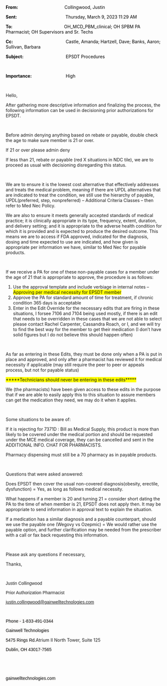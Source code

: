 <div class="WordSection1">

**<span style="color:black">From:<span style="mso-tab-count:1">                                            
</span></span>**<span style="color:black">Collingwood, Justin</span>

**<span style="color:black">Sent:<span style="mso-tab-count:1">                                              
</span></span>**<span style="color:black">Thursday, March 9, 2023 11:29
AM</span>

**<span style="color:black">To:<span style="mso-tab-count:1">                                                 
</span></span>**<span style="color:black">OH\_MCD\_PBM\_clinical; OH
SPBM PA Pharmacist; OH Supervisors and Sr. Techs</span>

**<span style="color:black">Cc:<span style="mso-tab-count:1">                                                  
</span></span>**<span style="color:black">Castle, Amanda; Hartzell,
Dave; Banks, Aaron; Sullivan, Barbara</span>

**<span style="color:black">Subject:<span style="mso-tab-count:1">                                        
</span></span>**<span style="color:black">EPSDT Procedures</span>

<span style="color:
black"></span>

 

**<span style="color:black">Importance:<span style="mso-tab-count:1">                                
</span></span>**<span style="color:black">High</span>

 

Hello,

After gathering more descriptive information and finalizing the process,
the following information can be used in decisioning prior
authorizations for EPSDT.

 

Before admin denying anything based on rebate or payable, double check
the age to make sure member is 21 or over.

If 21 or over please admin deny

If less than 21, rebate or payable (red X situations in NDC tile), we
are to proceed as usual with decisioning disregarding this status.

 

We are to ensure it is the lowest cost alternative that effectively
addresses and treats the medical problem, meaning if there are UPDL
alternatives that are indicated to treat the condition, we still use the
hierarchy of payable, UPDL(preferred, step, nonpreferred) – Additional
Criteria Classes – then refer to Med Nec Policy.

We are also to ensure it meets generally accepted standards of medical
practice; it is clinically appropriate in its type, frequency, extent,
duration, and delivery setting; and it is appropriate to the adverse
health condition for which it is provided and is expected to produce the
desired outcome. This means we are to access if FDA approved, indicated
for the diagnosis, dosing and time expected to use are indicated, and
how given is appropriate per information we have, similar to Med Nec for
payable products.

 

If we receive a PA for one of these non-payable cases for a member under
the age of 21 that is appropriate to approve, the procedure is as
follows:

1.  <span style="mso-fareast-font-family:&quot;Times New Roman&quot;">Use
    the approval template and include verbiage in internal notes –
    <span style="background:
         yellow;mso-highlight:yellow">Approving per medical necessity
    for EPSDT member</span></span>
2.  <span style="mso-fareast-font-family:&quot;Times New Roman&quot;">Approve
    the PA for standard amount of time for treatment, if chronic
    condition 365 days is acceptable </span>
3.  <span style="mso-fareast-font-family:&quot;Times New Roman&quot;">Enter
    in the Edit Override for the necessary edits that are firing in
    these situations, I forsee 7106 and 7104 being used mostly, if there
    is an edit that needs to be overridden in these cases that we are
    not able to select please contact Rachel Carpenter, Cassandra Roach,
    or I, and we will try to find the best way for the member to get
    their medication (I don’t have solid figures but I do not believe
    this should happen often)</span>

 

As far as entering in these Edits, they must be done only when a PA is
put in place and approved, and only after a pharmacist has reviewed it
for medical necessity if applicable (may still require the peer to peer
or appeals process, but not for payable status)

<span style="background:yellow;mso-highlight:yellow">\*\*\*\*\*Technicians
should never be entering in these edits\*\*\*\*\*</span>

We (the pharmacists) have been given access to these edits in the
purpose that if we are able to easily apply this to this situation to
assure members can get the medication they need, we may do it when it
applies.

 

Some situations to be aware of:

If it is rejecting for 7371D : Bill as Medical Supply, this product is
more than likely to be covered under the medical portion and should be
requested under the MCE medical coverage, they can be cancelled and sent
in the ADDITIONAL INFO. CHAT FOR PHARMACISTS.

Pharmacy dispensing must still be a 70 pharmacy as in payable products.

 

Questions that were asked answered:

Does EPSDT then cover the usual non-covered diagnosis(obesity, erectile,
dysfunction) = Yes, as long as follows medical necessity.

What happens if a member is 20 and turning 21 = consider short dating
the PA to the time of when member is 21, EPSDT does not apply then. It
may be appropriate to send information in approval text to explain the
situation.

If a medication has a similar diagnosis and a payable counterpart,
should we use the payable one (Wegovy vs Ozepmic) = We would rather use
the payable option, and further clarification may be needed from the
prescriber with a call or fax back requesting this information.

 

Please ask any questions if necessary,

Thanks,

 

<span style="font-family:&quot;Arial&quot;,sans-serif">Justin
Collingwood</span>

<span style="font-family:&quot;Arial&quot;,sans-serif">Prior
Authorization Pharmacist</span>

<span style="font-family:&quot;Arial&quot;,sans-serif"><justin.collingwood@gainwelltechnologies.com></span>

<span style="font-family:&quot;Arial&quot;,sans-serif"></span>

 

<span style="font-family:&quot;Arial&quot;,sans-serif;color:black;
background:#FAF9F8">Phone -
1-833-491-0344</span><span style="font-family:&quot;Arial&quot;,sans-serif;
background:#FAF9F8"></span>

<span style="font-family:&quot;Arial&quot;,sans-serif;color:black;
background:#FAF9F8">Gainwell
Technologies</span><span style="font-family:&quot;Arial&quot;,sans-serif;
background:#FAF9F8"></span>

<span style="font-family:&quot;Arial&quot;,sans-serif;color:black;
background:#FAF9F8">5475 Rings Rd.</span>Atrium II North Tower, Suite
125<span style="font-family:&quot;Arial&quot;,sans-serif;background:#FAF9F8"></span>

<span style="font-family:&quot;Arial&quot;,sans-serif;color:black;
background:#FAF9F8">Dublin, OH
43017-7565</span><span style="font-family:&quot;Arial&quot;,sans-serif;
background:#FAF9F8"></span>

<span style="font-family:&quot;Arial&quot;,sans-serif;background:#FAF9F8"></span>

 

 <span style="font-family:&quot;Arial&quot;,sans-serif;
color:black;background:#FAF9F8"><span class="image"></span></span><span style="font-family:&quot;Arial&quot;,sans-serif;
background:#FAF9F8"></span>

<span style="font-family:&quot;Arial&quot;,sans-serif;color:black;
background:#FAF9F8">gainwelltechnologies.com</span><span style="font-family:
&quot;Arial&quot;,sans-serif;background:#FAF9F8"></span>

<span style="font-family:&quot;Arial&quot;,sans-serif;background:#FAF9F8"></span>

 

 

</div>
